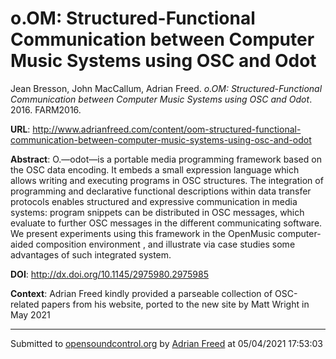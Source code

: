 # o.OM: Structured-Functional Communication between Computer Music Systems using OSC and Odot

Jean Bresson, John MacCallum, Adrian Freed. *o.OM: Structured-Functional Communication between Computer Music Systems using OSC and Odot*. 2016.  FARM2016. 

**URL**: <http://www.adrianfreed.com/content/oom-structured-functional-communication-between-computer-music-systems-using-osc-and-odot>

**Abstract**:  O.—odot—is a portable media programming framework based on the OSC data encoding. It embeds a small expression language which allows writing and executing programs in OSC structures. The integration of programming and declarative functional descriptions within data transfer protocols enables structured and expressive communication in media systems: program snippets can be distributed in OSC messages, which evaluate to further OSC messages in the different communicating software. We present experiments using this framework in the OpenMusic computer-aided composition environment , and illustrate via case studies some advantages of such integrated system. 

**DOI**: http://dx.doi.org/10.1145/2975980.2975985

**Context**: Adrian Freed kindly provided a parseable collection of OSC-related papers from his website, ported to the new site by Matt Wright in May 2021

---
Submitted to [opensoundcontrol.org](https://opensoundcontrol.org) by [Adrian Freed](http://adrianfreed.com) at 05/04/2021 17:53:03
